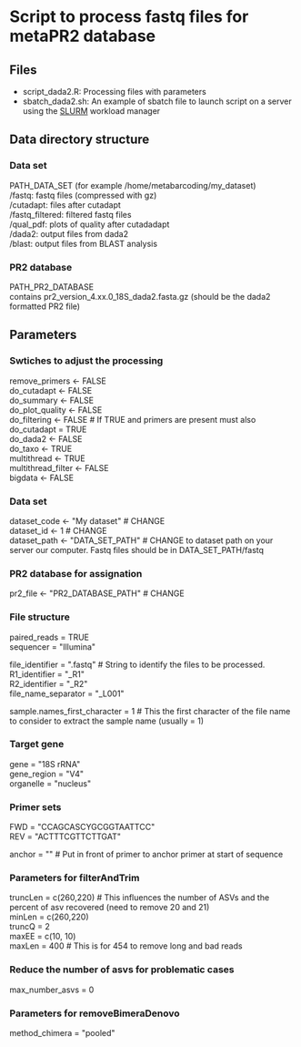 # Script to process fastq files for metaPR2 database

## Files

* script_dada2.R: Processing files with parameters
* sbatch_dada2.sh: An example of sbatch file to launch script on a server using the [SLURM](https://slurm.schedmd.com/quickstart.html) workload manager

## Data directory structure

### Data set
PATH_DATA_SET (for example /home/metabarcoding/my_dataset)   
    /fastq: fastq files (compressed with gz)   
    /cutadapt: files after cutadapt   
    /fastq_filtered: filtered fastq files   
    /qual_pdf: plots of quality after cutadadapt   
    /dada2: output files from dada2   
    /blast: output files from BLAST analysis   

### PR2 database
PATH_PR2_DATABASE   
    contains pr2_version_4.xx.0_18S_dada2.fasta.gz (should be the dada2 formatted PR2 file)   

## Parameters

### Swtiches to adjust the processing
  remove_primers <- FALSE   
  do_cutadapt     <- FALSE   
  do_summary      <- FALSE   
  do_plot_quality <- FALSE   
  do_filtering <- FALSE # If TRUE and primers are present must also do_cutadapt = TRUE   
  do_dada2    <- FALSE   
  do_taxo <- TRUE   
  multithread <- TRUE   
  multithread_filter <- FALSE   
  bigdata <- FALSE   
  
### Data set 
  dataset_code <- "My dataset" # CHANGE   
  dataset_id <- 1 # CHANGE   
  dataset_path <- "DATA_SET_PATH" # CHANGE to dataset path on your server our computer. Fastq files should be in DATA_SET_PATH/fastq   

### PR2 database for assignation
  pr2_file <- "PR2_DATABASE_PATH" # CHANGE   

### File structure
  paired_reads = TRUE   
  sequencer = "Illumina"   
  
  file_identifier = ".fastq"  # String to identify the files to be processed.   
  R1_identifier = "_R1"   
  R2_identifier = "_R2"   
  file_name_separator = "_L001"   

  sample.names_first_character =  1 # This the first character of the file name to consider to extract the sample name (usually = 1)   


### Target gene
  gene = "18S rRNA"   
  gene_region = "V4"   
  organelle = "nucleus"   


### Primer sets
  FWD = "CCAGCASCYGCGGTAATTCC"   
  REV = "ACTTTCGTTCTTGAT"   

  anchor = ""  # Put in front of primer to anchor primer at start of sequence   
  
### Parameters for filterAndTrim
  truncLen = c(260,220) # This influences the number of ASVs and the percent of asv recovered (need to remove 20 and 21)   
  minLen = c(260,220)   
  truncQ = 2         
  maxEE = c(10, 10)    
  maxLen = 400  # This is for 454 to remove long and bad reads   

### Reduce the number of asvs for problematic cases
  max_number_asvs = 0   

### Parameters for removeBimeraDenovo
  method_chimera = "pooled"   
